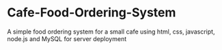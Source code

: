 # Cafe-Food-Ordering-System
A simple food ordering system for a small cafe using html, css, javascript, node.js and MySQL for server deployment
